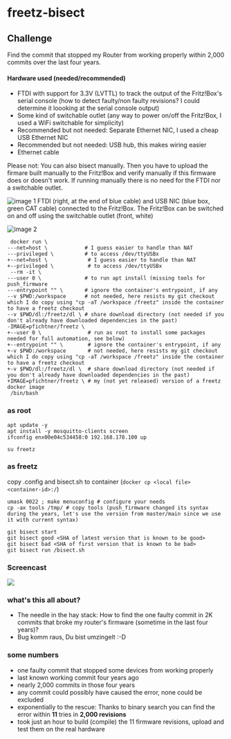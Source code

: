 # freetz-bisect

## Challenge
Find the commit that stopped my Router from working properly within 2,000 commits over the last four years. 

#### Hardware used (needed/recommended)
- FTDI with support for 3.3V (LVTTL) to track the output of the Fritz!Box's serial console (how to detect faulty/non faulty revisions? I could determine it loooking at the serial console output)
- Some kind of switchable outlet (any way to power on/off the Fritz!Box, I used a WiFi switchable for simplicity) 
- Recommended but not needed: Separate Ethernet NIC, I used a cheap USB Ethernet NIC
- Recommended but not needed: USB hub, this makes wiring easier
- Ethernet cable

Please not: You can also bisect manually. Then you have to upload the firmare built manually to the Fritz!Box and verify manually if this firmware does or doesn't work. If running manually there is no need for the FTDI nor a switchable outlet. 

![image 1](https://pfichtner.github.io/freetz-bisect/IMG_20220109_124304362.jpg)
FTDI (right, at the end of blue cable) and USB NIC (blue box, green CAT cable) connected to the Fritz!Box. The Fritz!Box can be switched on and off using the switchable outlet (front, white)

![image 2](https://pfichtner.github.io/freetz-bisect/IMG_20220109_124311409.jpg)


```
 docker run \
---net=host \            # I guess easier to handle than NAT
---privileged \          # to access /dev/ttyUSBx
+--net=host \             # I guess easier to handle than NAT
+--privileged \           # to access /dev/ttyUSBx
 --rm -it \
---user 0 \              # to run apt install (missing tools for push_firmware
---entrypoint "" \       # ignore the container's entrypoint, if any
--v $PWD:/workspace      # not needed, here resists my git checkout which I do copy using "cp -aT /workspace /freetz" inside the container to have a freetz checkout
--v $PWD/dl:/freetz/dl \ # share download directory (not needed if you don't already have downloaded dependencies in the past)
-IMAGE=pfichtner/freetz \
+--user 0 \               # run as root to install some packages needed for full automation, see below)
+--entrypoint "" \        # ignore the container's entrypoint, if any
+-v $PWD:/workspace       # not needed, here resists my git checkout which I do copy using "cp -aT /workspace /freetz" inside the container to have a freetz checkout
+-v $PWD/dl:/freetz/dl \  # share download directory (not needed if you don't already have downloaded dependencies in the past)
+IMAGE=pfichtner/freetz \ # my (not yet released) version of a freetz docker image
 /bin/bash
```


### as root
```
apt update -y
apt install -y mosquitto-clients screen
ifconfig enx00e04c534458:0 192.168.178.100 up
```

```
su freetz
```

### as freetz
copy .config and bisect.sh to container (```docker cp <local file> <container-id>:/```)

```
umask 0022 ; make menuconfig # configure your needs
cp -ax tools /tmp/ # copy tools (push_firmware changed its syntax during the years, let's use the version from master/main since we use it with current syntax)

git bisect start
git bisect good <SHA of latest version that is known to be good>
git bisect bad <SHA of first version that is known to be bad>
git bisect run /bisect.sh 
```
### Screencast
<a href="http://pfichtner.github.io/bisect-asciinema/"><img src="https://pfichtner.github.io/bisect-asciinema/asciinema-poster.png" /></a>

### what's this all about?
- The needle in the hay stack: How to find the one faulty commit in 2K commits that broke my router's firmware (sometime in the last four years)?
- Bug komm raus, Du bist umzingelt :-D

### some numbers
- one faulty commit that stopped some devices from working properly
- last known working commit four years ago
- nearly 2,000 commits in those four years
- any commit could possibly have caused the error, none could be excluded
- exponentially to the rescue: Thanks to binary search you can find the error within **11** tries in **2,000 revisions**
- took just an hour to build (compile) the 11 firmware revisions, upload and test them on the real hardware
